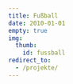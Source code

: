 ```yaml
---
title: Fußball
date: 2010-01-01
empty: true
img:
  thumb:
    id: fussball
redirect_to:
  - /projekte/
---
```

